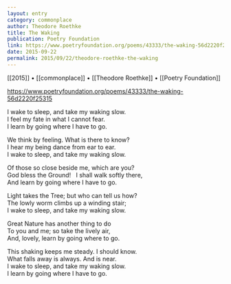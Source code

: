 ```yaml
---
layout: entry
category: commonplace
author: Theodore Roethke
title: The Waking
publication: Poetry Foundation
link: https://www.poetryfoundation.org/poems/43333/the-waking-56d2220f25315
date: 2015-09-22
permalink: 2015/09/22/theodore-roethke-the-waking
---
```


[[2015]] • [[commonplace]] • [[Theodore Roethke]] • [[Poetry Foundation]]

https://www.poetryfoundation.org/poems/43333/the-waking-56d2220f25315

I wake to sleep, and take my waking slow.   
<br>I feel my fate in what I cannot fear.   
<br>I learn by going where I have to go. 

We think by feeling. What is there to know?   
<br>I hear my being dance from ear to ear.   
<br>I wake to sleep, and take my waking slow. 

Of those so close beside me, which are you?   
<br>God bless the Ground!   I shall walk softly there,   
<br>And learn by going where I have to go. 

Light takes the Tree; but who can tell us how?   
<br>The lowly worm climbs up a winding stair;   
<br>I wake to sleep, and take my waking slow. 

Great Nature has another thing to do   
<br>To you and me; so take the lively air,   
<br>And, lovely, learn by going where to go. 

This shaking keeps me steady. I should know.   
<br>What falls away is always. And is near.   
<br>I wake to sleep, and take my waking slow.   
<br>I learn by going where I have to go.
